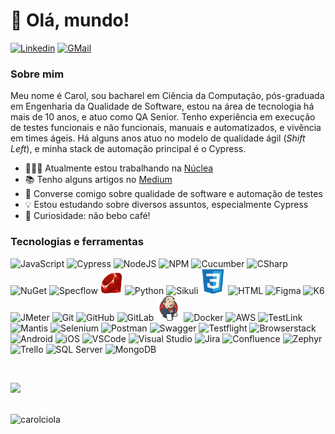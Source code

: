 # 👋 Olá, mundo!

<p align="left">
<a href="https://www.linkedin.com/in/carol-ciola"><img height="22em" alt="Linkedin" src="https://img.shields.io/badge/-LinkedIn-blue?style=for-the-badge&logo=Linkedin&logoColor=white"></a>

<a href="mailto:carol.ciola@gmail.com">
<img height="22em" alt="GMail" src="https://img.shields.io/badge/Gmail-D14836?style=for-the-badge&logo=gmail&logoColor=white"/>
</a>
</p>

### Sobre mim
Meu nome é Carol, sou bacharel em Ciência da Computação, pós-graduada em Engenharia da Qualidade de Software, estou na área de tecnologia há mais de 10 anos, e atuo como QA Senior. Tenho experiência em execução de testes funcionais e não funcionais, manuais e automatizados, e vivência em times ágeis. Há alguns anos atuo no modelo de qualidade ágil (*Shift Left*), e minha stack de automação principal é o Cypress.

* 👩🏻‍💻 Atualmente estou trabalhando na [Núclea](https://www.nuclea.com.br/)</br>
* 📚 Tenho alguns artigos no <a href="https://carolciola.medium.com/">Medium</a></br>
* 💬 Converse comigo sobre qualidade de software e automação de testes</br>
* 💡 Estou estudando sobre diversos assuntos, especialmente Cypress</br>
* 🤭 Curiosidade: não bebo café!

### Tecnologias e ferramentas
<p>
<img height="40em" alt="JavaScript" src="https://github.com/cciola/TIL/blob/master/images_devtools/JavaScript.svg"/>
<img height="40em" alt="Cypress" src="https://github.com/cciola/TIL/blob/master/images_devtools/Cypress.jpeg"/>
<img height="40em" alt="NodeJS" src="https://github.com/cciola/TIL/blob/master/images_devtools/nodejs.svg"/>
<img height="40em" alt="NPM" src="https://github.com/cciola/TIL/blob/master/images_devtools/npm.svg"/>
<img height="40em" alt="Cucumber"  src="https://github.com/cciola/TIL/blob/master/images_devtools/cucumber.svg"/>
<img height="40em" alt="CSharp" src="https://github.com/cciola/TIL/blob/master/images_devtools/csharp.svg"/>
<img height="40em" alt="NuGet" src="https://github.com/cciola/TIL/blob/master/images_devtools/nuget.png"/>
<img height="30em" alt="Specflow" src="https://github.com/cciola/TIL/blob/master/images_devtools/specflow.png"/> 
<img height="35em" alt="Ruby"  src="https://github.com/devicons/devicon/blob/master/icons/ruby/ruby-original.svg"/>
<img height="40em" alt="Python" src="https://github.com/cciola/TIL/blob/master/images_devtools/Python.svg"/>
<img height="45em" alt="Sikuli" src="https://github.com/cciola/TIL/blob/master/images_devtools/Sikuli.png"/>
<img height="40em" alt="CSS" src="https://github.com/devicons/devicon/blob/master/icons/css3/css3-original.svg"/>
<img height="40em" alt="HTML" src="https://github.com/cciola/TIL/blob/master/images_devtools/HTML.svg"/>
<img height="40em" alt="Figma" src="https://github.com/cciola/TIL/blob/master/images_devtools/Figma.svg"/>
<img height="40em" alt="K6" src="https://github.com/cciola/TIL/blob/master/images_devtools/K6.svg"/>
<img height="27em" alt="JMeter" src="https://github.com/cciola/TIL/blob/master/images_devtools/JMeter.svg"/>
<img height="40em" alt="Git" src="https://github.com/cciola/TIL/blob/master/images_devtools/Git.svg"/>
<img height="40em" alt="GitHub" src="https://github.com/cciola/TIL/blob/master/images_devtools/Github.svg"/>
<img height="40em" alt="GitLab" src="https://github.com/cciola/TIL/blob/master/images_devtools/GitLab.svg"/>
<img height="40em" alt="Jenkins" src="https://github.com/devicons/devicon/blob/master/icons/jenkins/jenkins-original.svg"/>
<img height="40em" alt="Docker" src="https://github.com/cciola/TIL/blob/master/images_devtools/Docker.svg"/>
<img height="40em" alt="AWS" src="https://github.com/cciola/TIL/blob/master/images_devtools/AWS.svg"/>
<img height="40em" alt="TestLink" src="https://github.com/cciola/TIL/blob/master/images_devtools/Testlink.png"/> 
<img height="37em" alt="Mantis" src="https://github.com/cciola/TIL/blob/master/images_devtools/Mantis.png"/> 
<img height="40em" alt="Selenium" src="https://github.com/cciola/TIL/blob/master/images_devtools/Selenium.png"/>
<img height="40em" alt="Postman" src="https://github.com/cciola/TIL/blob/master/images_devtools/Postman.svg"/>
<img height="40em" alt="Swagger" src="https://github.com/cciola/TIL/blob/master/images_devtools/Swagger.png"/>
<img height="40em" alt="Testflight" src="https://github.com/cciola/TIL/blob/master/images_devtools/Testflight.png"/>
<img height="40em" alt="Browserstack" src="https://github.com/cciola/TIL/blob/master/images_devtools/Browserstack.png"/>
<img height="40em" alt="Android" src="https://github.com/cciola/TIL/blob/master/images_devtools/Android.jpg"/>
<img height="35em" alt="iOS" src="https://github.com/cciola/TIL/blob/master/images_devtools/iOS.jpg"/>
<img height="40em" alt="VSCode" src="https://github.com/cciola/TIL/blob/master/images_devtools/VSCode.svg"/>
<img height="40em" alt="Visual Studio" src="https://github.com/cciola/TIL/blob/master/images_devtools/VisualStudio.svg"/>
<img height="40em" alt="Jira" src="https://github.com/cciola/TIL/blob/master/images_devtools/Jira.svg"/>
<img height="40em" alt="Confluence" src="https://github.com/cciola/TIL/blob/master/images_devtools/Confluence.svg"/>
<img height="35em" alt="Zephyr" src="https://github.com/cciola/TIL/blob/master/images_devtools/Zephyr.png"/> 
<img height="37em" alt="Trello" src="https://github.com/cciola/TIL/blob/master/images_devtools/Trello.svg"/>
<img height="40em" alt="SQL Server" src="https://github.com/cciola/TIL/blob/master/images_devtools/SQL.svg"/>
<img height="40em" alt="MongoDB" src="https://github.com/cciola/TIL/blob/master/images_devtools/MongoDB.svg"/>

<br><p>

<!--
https://github.com/anuraghazra/github-readme-stats/blob/master/themes/README.md
-->

<div>
  <img height="180em" src="https://github-readme-stats.vercel.app/api?username=cciola&show_icons=true&theme=jolly&include_all_commits=true&count_private=true"/>
</div>

<br>
<p align="left">
<img src="https://komarev.com/ghpvc/?username=cciola&label=Profile%20views&color=0e75b6&style=flat" alt="carolciola" /> </p> 
